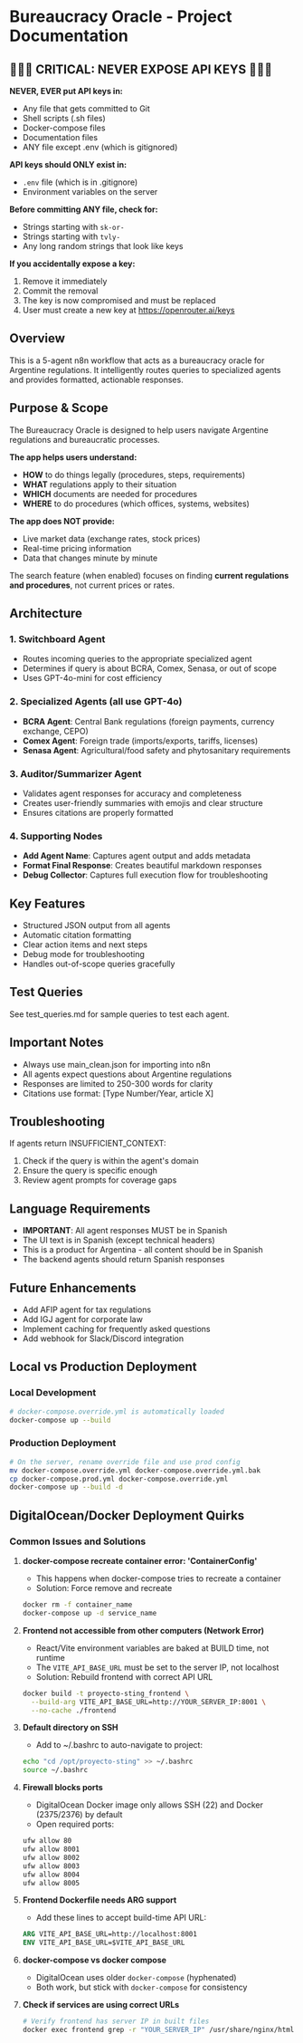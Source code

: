 # Bureaucracy Oracle - Project Documentation

## 🚨🚨🚨 CRITICAL: NEVER EXPOSE API KEYS 🚨🚨🚨

**NEVER, EVER put API keys in:**
- Any file that gets committed to Git
- Shell scripts (.sh files)
- Docker-compose files
- Documentation files
- ANY file except .env (which is gitignored)

**API keys should ONLY exist in:**
- `.env` file (which is in .gitignore)
- Environment variables on the server

**Before committing ANY file, check for:**
- Strings starting with `sk-or-`
- Strings starting with `tvly-`
- Any long random strings that look like keys

**If you accidentally expose a key:**
1. Remove it immediately
2. Commit the removal
3. The key is now compromised and must be replaced
4. User must create a new key at https://openrouter.ai/keys

## Overview
This is a 5-agent n8n workflow that acts as a bureaucracy oracle for Argentine regulations. It intelligently routes queries to specialized agents and provides formatted, actionable responses.

## Purpose & Scope
The Bureaucracy Oracle is designed to help users navigate Argentine regulations and bureaucratic processes. 

**The app helps users understand:**
- **HOW** to do things legally (procedures, steps, requirements)
- **WHAT** regulations apply to their situation
- **WHICH** documents are needed for procedures
- **WHERE** to do procedures (which offices, systems, websites)

**The app does NOT provide:**
- Live market data (exchange rates, stock prices)
- Real-time pricing information
- Data that changes minute by minute

The search feature (when enabled) focuses on finding **current regulations and procedures**, not current prices or rates.

## Architecture

### 1. **Switchboard Agent**
- Routes incoming queries to the appropriate specialized agent
- Determines if query is about BCRA, Comex, Senasa, or out of scope
- Uses GPT-4o-mini for cost efficiency

### 2. **Specialized Agents** (all use GPT-4o)
- **BCRA Agent**: Central Bank regulations (foreign payments, currency exchange, CEPO)
- **Comex Agent**: Foreign trade (imports/exports, tariffs, licenses)
- **Senasa Agent**: Agricultural/food safety and phytosanitary requirements

### 3. **Auditor/Summarizer Agent**
- Validates agent responses for accuracy and completeness
- Creates user-friendly summaries with emojis and clear structure
- Ensures citations are properly formatted

### 4. **Supporting Nodes**
- **Add Agent Name**: Captures agent output and adds metadata
- **Format Final Response**: Creates beautiful markdown responses
- **Debug Collector**: Captures full execution flow for troubleshooting

## Key Features
- Structured JSON output from all agents
- Automatic citation formatting
- Clear action items and next steps
- Debug mode for troubleshooting
- Handles out-of-scope queries gracefully

## Test Queries
See test_queries.md for sample queries to test each agent.

## Important Notes
- Always use main_clean.json for importing into n8n
- All agents expect questions about Argentine regulations
- Responses are limited to 250-300 words for clarity
- Citations use format: [Type Number/Year, article X]

## Troubleshooting
If agents return INSUFFICIENT_CONTEXT:
1. Check if the query is within the agent's domain
2. Ensure the query is specific enough
3. Review agent prompts for coverage gaps

## Language Requirements
- **IMPORTANT**: All agent responses MUST be in Spanish
- The UI text is in Spanish (except technical headers)
- This is a product for Argentina - all content should be in Spanish
- The backend agents should return Spanish responses

## Future Enhancements
- Add AFIP agent for tax regulations
- Add IGJ agent for corporate law
- Implement caching for frequently asked questions
- Add webhook for Slack/Discord integration

## Local vs Production Deployment

### Local Development
```bash
# docker-compose.override.yml is automatically loaded
docker-compose up --build
```

### Production Deployment  
```bash
# On the server, rename override file and use prod config
mv docker-compose.override.yml docker-compose.override.yml.bak
cp docker-compose.prod.yml docker-compose.override.yml
docker-compose up --build -d
```

## DigitalOcean/Docker Deployment Quirks

### Common Issues and Solutions

1. **docker-compose recreate container error: 'ContainerConfig'**
   - This happens when docker-compose tries to recreate a container
   - Solution: Force remove and recreate
   ```bash
   docker rm -f container_name
   docker-compose up -d service_name
   ```

2. **Frontend not accessible from other computers (Network Error)**
   - React/Vite environment variables are baked at BUILD time, not runtime
   - The `VITE_API_BASE_URL` must be set to the server IP, not localhost
   - Solution: Rebuild frontend with correct API URL
   ```bash
   docker build -t proyecto-sting_frontend \
     --build-arg VITE_API_BASE_URL=http://YOUR_SERVER_IP:8001 \
     --no-cache ./frontend
   ```

3. **Default directory on SSH**
   - Add to ~/.bashrc to auto-navigate to project:
   ```bash
   echo "cd /opt/proyecto-sting" >> ~/.bashrc
   source ~/.bashrc
   ```

4. **Firewall blocks ports**
   - DigitalOcean Docker image only allows SSH (22) and Docker (2375/2376) by default
   - Open required ports:
   ```bash
   ufw allow 80
   ufw allow 8001
   ufw allow 8002
   ufw allow 8003
   ufw allow 8004
   ufw allow 8005
   ```

5. **Frontend Dockerfile needs ARG support**
   - Add these lines to accept build-time API URL:
   ```dockerfile
   ARG VITE_API_BASE_URL=http://localhost:8001
   ENV VITE_API_BASE_URL=$VITE_API_BASE_URL
   ```

6. **docker-compose vs docker compose**
   - DigitalOcean uses older `docker-compose` (hyphenated)
   - Both work, but stick with `docker-compose` for consistency

7. **Check if services are using correct URLs**
   ```bash
   # Verify frontend has server IP in built files
   docker exec frontend grep -r "YOUR_SERVER_IP" /usr/share/nginx/html/assets/
   ```